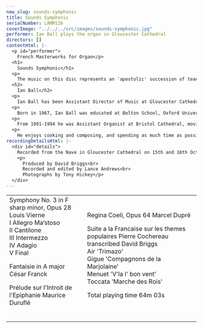 ```yaml
---
new_slug: sounds-symphonic
title: Sounds Symphonic
serialNumber: LAMM126
coverImage: "../../../src/images/sounds-symphonic.jpg"
performer: Ian Ball plays the organ in Gloucester Cathedral
directors: []
contentHtml: |-
  <p id="performer">
    French Masterworks for Organ</p>
  <h1>
    Sounds Symphonic</h1>
  <p>
    The music on this disc represents an 'apostolic' succession of teacher/pupil composers, active in Paris and spanning over a century. Each composer was a virtuoso organist, devoted to their work as liturgical improvisers: providing spontaneously crafted compositions for the ceremonies of the church. The works presented are 'symphonic' both in terms of form (the Vierne and Franck) and also in the orchestral way in which the the organ is used (Duruflé, Dupré and Cochereau - although each of these three handled more massive formal structures with consummate ease). The organ upon which they are played is unique in English cathedrals for its unashamedly French reed stops (which include 'brass' instruments in organ nomenclature), lush yet transparent foundation stops (the 'strings' of the orchestra) and its bright yet blending mixtures (which reinforce the harmonics of individual notes). The music is interpreted by Ian Ball, who grew up with the sound of Debussy, Franck and Ravel (his father being an unashamed Francophile), and who now studies every six weeks in Paris with Naji Hakim, Organiste Titulaire at the Eglise de la Sainte-Trinité, and a former pupil of Jean Langlais and Rolande Falcinelli.</p>
  <h2>
    Ian Ball</h2>
  <p>
    Ian Ball has been Assistant Director of Music at Gloucester Cathedral since September 1998. He accompanies and assists in directing the seven sung services every week, and directs the new Cathedral Youth Choir, which he founded in 1999. Ian also leads a busy schedule as a recitalist and conductor. As a solo performer he has travelled widely in Europe and the United States, where he returns in the Autumn of 2001 for a second recital tour. Ian features on nine commercial recordings, three of them as accompanist and soloist with Gloucester Cathedral Choir, and the most recent as Director of the Saint Cecilia Singers.</p>
  <p>
    Born in 1967, Ian Ball was educated at Bolton School, Oxford University and the Royal Northern College of Music. He was Organ Scholar at St Peter's College, Oxford and Manchester Cathedral, and studied with David Sanger, Peter Hurford and Gordon Stewart. He is a Fellow of the Royal College of Organists and holds the RNCM's Diploma in Advanced Performance, having won prizes in church music and interpretation. He has been a pupil of Maitre Naji Hakim for two years, studying repertoire, improvisation and composition in Paris.</p>
  <p>
    From 1991-1994 he was Assistant Organist at Bristol Cathedral, moving to be Organist at Clifton Cathedral from 1994 until his move to Gloucester. He has also worked as a schoolmaster at Chetham's School of Music, Bristol Cathedral School and Redland High School for Girls, where for five years he ran a busy choral programme, culminating in a Chamber Choir tour to Thailand in 1996.</p>
  <p>
    He enjoys cooking and composing, and spending as much time as possible with his two children, Jamie and Rebecca.</p>
recordingDetailsHtml: |-
  <div id="details">
    Recorded from the Nave in Gloucester Cathedral on 15th and 16th October 2000 by kind permission of the Dean and Chapter.
    <p>
      Produced by David Briggs<br>
      Recorded and edited by Lance Andrews<br>
      Photographs by Tony Hickey</p>
  </div>
---
```


<table class="tracktable">
  <tbody>
    <tr>
      <td class="column1">
        Symphony No. 3 in F sharp minor, Opus 28<span class="composer"> Louis Vierne</span><br>
        I Allegro Ma‘stoso<br>
        II Cantilone<br>
        III Intermezzo<br>
        IV Adagio<br>
        V Final
        <p>
          Fantaisie in A major <span class="composer">César Franck</span></p>
        <p>
          Prélude sur l'Introit de l'Epiphanie <span class="composer">Maurice Duruflé</span><br>
           </p>
      </td>
      <td class="column2">
        Regina Coeli, Opus 64 <span class="composer">Marcel Dupré</span>
        <p>
          Suite a la Francaise sur les themes populaires<span class="composer"> Pierre Cochereau</span> <span class="composer">transcribed David Briggs</span><br>
          Air 'Trimazo'<br>
          Gigue 'Compagnons de la Marjolaine'<br>
          Menuet 'V'la l' bon vent'<br>
          Toccata 'Marche des Rois'</p>
        <p>
          <span id="playingtime">Total playing time 64m 03s</span></p>
      </td>
    </tr>
  </tbody>
</table>

